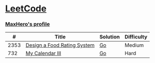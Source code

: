 [LeetCode](https://leetcode.com/)
========
### [MaxHero's profile](https://leetcode.com/maxhero90/)

| # | Title                                                                                     | Solution                                                                                           | Difficulty |
|---|-------------------------------------------------------------------------------------------|----------------------------------------------------------------------------------------------------| ---------- |
|2353| [Design a Food Rating System](https://leetcode.com/problems/design-a-food-rating-system/) | [Go](2353/design_a_food_rating_system.go) |Medium|
|732| [My Calendar III](https://leetcode.com/problems/my-calendar-iii/)                         |[Go](732/my_calendar_iii.go)|Hard|
